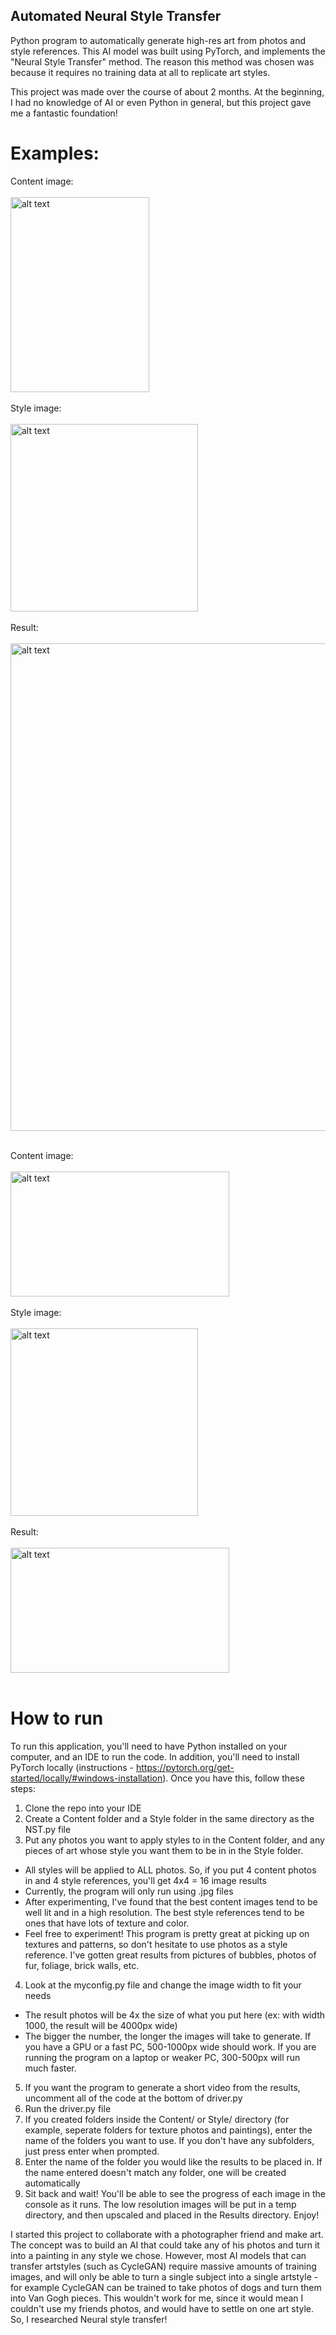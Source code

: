 ## Automated Neural Style Transfer
Python program to automatically generate high-res art from photos and style references. This AI model was built using PyTorch, and implements the "Neural Style Transfer" method. The reason this method was chosen was because it requires no training data at all to replicate art styles.

This project was made over the course of about 2 months. At the beginning, I had no knowledge of AI or even Python in general, but this project gave me a fantastic foundation!

# Examples:
Content image:<br></br><img src="https://user-images.githubusercontent.com/60371754/221306020-ad3219bd-ebad-4eff-b305-4c26df83d3d9.jpg" alt="alt text" width="222" height="312"><br></br>
Style image:<br></br><img src="https://user-images.githubusercontent.com/60371754/221306292-71ddbc00-6c78-4290-bff8-979a395ade20.jpg" alt="alt text" width="300" height="300"><br></br>
Result:<br></br>
<img src="https://user-images.githubusercontent.com/60371754/221306949-33b57ffa-58d6-4d59-86cc-7d6c6280f89e.jpg" alt="alt text" width="555" height="780">
<br></br>

Content image:<br></br><img src="https://user-images.githubusercontent.com/60371754/221307461-fb23f621-9260-48d8-95ad-c3ce7eef2712.jpg" alt="alt text" width="350" height="200"><br></br>
Style image:<br></br><img src="https://user-images.githubusercontent.com/60371754/221308712-74c0f43d-f997-43f8-bc29-13be3537daed.jpg" alt="alt text" width="300" height="300"><br></br>
Result:<br></br>
<img src="https://user-images.githubusercontent.com/60371754/221309016-383c5c67-fb40-4487-b3f1-086f80e6e57e.jpg" alt="alt text" width="350" height="200">
<br></br>

# How to run
To run this application, you'll need to have Python installed on your computer, and an IDE to run the code. In addition, you'll need to install PyTorch locally (instructions - https://pytorch.org/get-started/locally/#windows-installation). Once you have this, follow these steps:
1. Clone the repo into your IDE
2. Create a Content folder and a Style folder in the same directory as the NST.py file
3. Put any photos you want to apply styles to in the Content folder, and any pieces of art whose style you want them to be in in the Style folder.
  - All styles will be applied to ALL photos. So, if you put 4 content photos in and 4 style references, you'll get 4x4 = 16 image results
  - Currently, the program will only run using .jpg files 
  - After experimenting, I've found that the best content images tend to be well lit and in a high resolution. The best style references tend to be ones that have lots of texture and color. 
  - Feel free to experiment! This program is pretty great at picking up on textures and patterns, so don't hesitate to use photos as a style reference. I've gotten great results from pictures of bubbles, photos of fur, foliage, brick walls, etc.
4. Look at the myconfig.py file and change the image width to fit your needs
  - The result photos will be 4x the size of what you put here (ex: with width 1000, the result will be 4000px wide)
  - The bigger the number, the longer the images will take to generate. If you have a GPU or a fast PC, 500-1000px wide should work. If you are running the program on a laptop or weaker PC, 300-500px will run much faster.
5. If you want the program to generate a short video from the results, uncomment all of the code at the bottom of driver.py
6. Run the driver.py file
7. If you created folders inside the Content/ or Style/ directory (for example, seperate folders for texture photos and paintings), enter the name of the folders you want to use. If you don't have any subfolders, just press enter when prompted.
8. Enter the name of the folder you would like the results to be placed in. If the name entered doesn't match any folder, one will be created automatically
9. Sit back and wait! You'll be able to see the progress of each image in the console as it runs. The low resolution images will be put in a temp directory, and then upscaled and placed in the Results directory. Enjoy!

I started this project to collaborate with a photographer friend and make art. The concept was to build an AI that could take any of his photos and turn it into a painting in any style we chose. However, most AI models that can transfer artstyles (such as CycleGAN) require massive amounts of training images, and will only be able to turn a single subject into a single artstyle - for example CycleGAN can be trained to take photos of dogs and turn them into Van Gogh pieces. This wouldn't work for me, since it would mean I couldn't use my friends photos, and would have to settle on one art style. So, I researched Neural style transfer!
